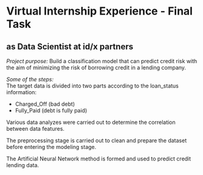 # Virtual Internship Experience - Final Task
## as Data Scientist at id/x partners
*Project purpose:* Build a classification model that can predict credit risk with the aim of minimizing the risk of borrowing credit in a lending company.

*Some of the steps:*<br>
The target data is divided into two parts according to the loan_status information:
<ul>
  <li>Charged_Off (bad debt)</li>
  <li>Fully_Paid (debt is fully paid)</li>
</ul>

Various data analyzes were carried out to determine the correlation between data features.

The preprocessing stage is carried out to clean and prepare the dataset before entering the modeling stage.

The Artificial Neural Network method is formed and used to predict credit lending data.
